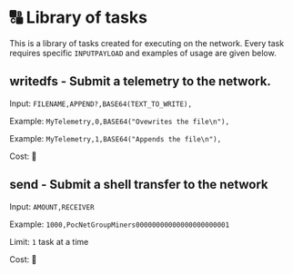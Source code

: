 # 🔠 Library of tasks

This is a library of tasks created for executing on the network.
Every task requires specific `INPUTPAYLOAD` and examples of usage are given below.



## writedfs - Submit a telemetry to the network.

Input: `FILENAME,APPEND?,BASE64(TEXT_TO_WRITE),`

Example: `MyTelemetry,0,BASE64("Ovewrites the file\n"),`

Example: `MyTelemetry,1,BASE64("Appends the file\n"),`

Cost: 🐚

## send - Submit a shell transfer to the network

Input: `AMOUNT,RECEIVER`

Example: `1000,PocNetGroupMiners00000000000000000000001`

Limit: `1` task at a time

Cost: 🐚



